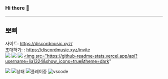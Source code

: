 ### Hi there 👋
-----
## 뽀삐 
사이트: https://discordmusic.xyz/<br>
초대하기: : https://discordmusic.xyz/invite<br>
![](https://koreanbots.dev/api/widget/bots/status/896270994740764684.svg?icon=true&scale=1) 
![](https://koreanbots.dev/api/widget/bots/servers/896270994740764684.svg?icon=true&scale=1) 
![](https://koreanbots.dev/api/widget/bots/votes/896270994740764684.svg?icon=true&scale=1)
    <a href="https://github.com/lia1324/">
        <img src="https://github-readme-stats.vercel.app/api?username=lia1324&show_icons=true&theme=dark"
    </a>
    
![](https://komarev.com/ghpvc/?username=lia1324&style=flat-square)
![상태](https://dev.discordprofiles.me/badge/status/353382954577297408?style=flat-square)
![플레이중](https://dev.discordprofiles.me/badge/playing/353382954577297408?style=flat-square)
![vscode](https://dev.discordprofiles.me/badge/vscode/353382954577297408?style=flat-square)
